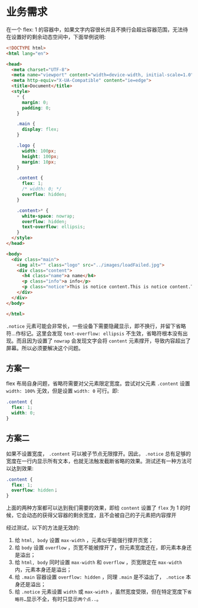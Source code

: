 # 业务需求

在一个 flex: 1 的容器中，如果文字内容很长并且不换行会超出容器范围，无法待在设置好的剩余动态空间中，下面举例说明:

```html
<!DOCTYPE html>
<html lang="en">

<head>
  <meta charset="UTF-8">
  <meta name="viewport" content="width=device-width, initial-scale=1.0">
  <meta http-equiv="X-UA-Compatible" content="ie=edge">
  <title>Document</title>
  <style>
    * {
      margin: 0;
      padding: 0;
    }

    .main {
      display: flex;
    }

    .logo {
      width: 100px;
      height: 100px;
      margin: 10px;
    }

    .content {
      flex: 1;
      /* width: 0; */
      overflow: hidden;
    }

    .content>* {
      white-space: nowrap;
      overflow: hidden;
      text-overflow: ellipsis;
    }
  </style>
</head>

<body>
  <div class="main">
    <img alt="" class="logo" src="../images/loadFailed.jpg">
    <div class="content">
      <h4 class="name">a name</h4>
      <p class="info">a info</p>
      <p class="notice">This is notice content.This is notice content.This is notice content.This is notice content.This is notice content.</p>
    </div>
  </div>
</body>

</html>
```

`.notice` 元素可能会非常长，一些设备下需要隐藏显示，即不换行，并留下省略符…作标记。这里会发现 `text-overflow: ellipsis` 不生效，省略符根本没有出现。而且因为设置了 `nowrap` 会发现文字会将 `content` 元素撑开，导致内容超出了屏幕。所以必须要解决这个问题。

## 方案一

flex 布局自身问题，省略符需要对父元素限定宽度。尝试对父元素 `.content` 设置 `width: 100%` 无效，但是设置 `width: 0` 可行。即:

```css
.content {
  flex: 1;
  width: 0;
}
```

## 方案二

如果不设置宽度， `.content` 可以被子节点无限撑开。因此， `.notice` 总有足够的宽度在一行内显示所有文本，也就无法触发截断省略的效果。测试还有一种方法可以达到效果:

```css
.content {
  flex: 1;
  overflow: hidden；
}
```

上面的两种方案都可以达到我们需要的效果，即给 `content` 设置了 `flex` 为 1 的时候，它会动态的获得父容器的剩余宽度，且不会被自己的子元素把内容撑开

经过测试，以下的方法是无效的:

1. 给 `html, body` 设置 `max-width` ，元素似乎能强行撑开页宽；
2. 给 `body` 设置 `overflow` ，页宽不能被撑开了，但元素宽度还在，即元素本身还是溢出；
3. 给 `html, body` 同时设置 `max-width` 和 `overflow` ，页宽限定在 `max-width` 内，元素本身还是溢出；
4. 给 `.main` 容器设置 `overflow: hidden` ，同理 `.main` 是不溢出了， `.notice` 本身还是溢出；
5. 给 `.notice` 元素设置 `width` 或 `max-width` ，虽然宽度受限，但在特定宽度下`省略符…`显示不全，有时只显示`两个点..`。
